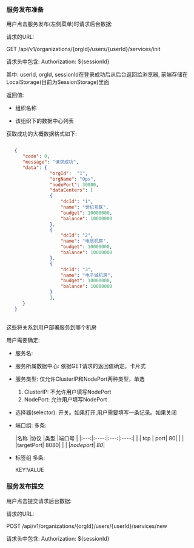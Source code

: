 ### 服务发布准备

用户点击服务发布(左侧菜单)时请求后台数据:

请求的URL:

GET /api/v1/organizations/{orgId}/users/{userId}/services/init

请求头中包含: Authorization: ${sessionId}

其中: userId, orgId, sessionId在登录成功后从后台返回给浏览器, 前端存储在LocalStorage(目前为SessionStorage)里面

返回值:

* 组织名称

* 该组织下的数据中心列表



获取成功的大概数据格式如下:

```json

   {
      "code": 0,
      "message": "请求成功",
      "data": {
                "orgId":  "1",
                "orgName": "Ops",
                "nodePort": 30000,  
                "dataCenters": [
                {
                    "dcId": "1",
                    "name": "世纪互联",
                    "budget": 10000000,
                    "balance": 10000000
                },
                {
                    "dcId": "2",
                    "name": "电信机房",
                    "budget": 10000000,
                    "balance": 10000000
                },
                {
                    "dcId": "3",
                    "name": "电子城机房",
                    "budget": 10000000,
                    "balance": 10000000
                }
                ],
      }
   } 
    
```

这些将关系到用户部署服务到哪个机房


用户需要确定:

* 服务名:
* 服务所属数据中心: 依据GET请求的返回值确定。卡片式
* 服务类型:
    仅允许ClusterIP和NodePort两种类型，单选

    1. ClusterIP: 不允许用户填写NodePort
    2. NodePort: 允许用户填写NodePort

* 选择器(selector): 
  开关。如果打开,用户需要填写一条记录。如果关闭
* 端口组:
  多条:
  
	|名称  |协议  |类型  |端口号 |
|:---:|:----:|:---:|:----:|
|     | tcp  | port| 80|
|  |          |targetPort| 8080|
|  |            |*nodeport*| *80*|

* 标签组
  多条:
  
  KEY:VALUE

### 服务发布提交
用户点击提交请求后台数据:

请求的URL:

POST /api/v1/organizations/{orgId}/users/{userId}/services/new

请求头中包含: Authorization: ${sessionId}


